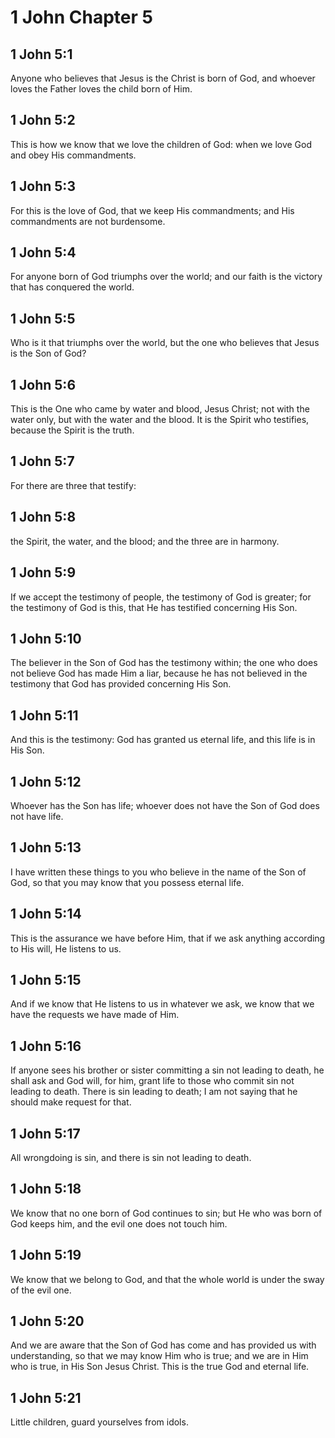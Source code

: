 # 1 John Chapter 5

## 1 John 5:1

Anyone who believes that Jesus is the Christ is born of God, and whoever loves the Father loves the child born of Him.

## 1 John 5:2

This is how we know that we love the children of God: when we love God and obey His commandments.

## 1 John 5:3

For this is the love of God, that we keep His commandments; and His commandments are not burdensome.

## 1 John 5:4

For anyone born of God triumphs over the world; and our faith is the victory that has conquered the world.

## 1 John 5:5

Who is it that triumphs over the world, but the one who believes that Jesus is the Son of God?

## 1 John 5:6

This is the One who came by water and blood, Jesus Christ; not with the water only, but with the water and the blood. It is the Spirit who testifies, because the Spirit is the truth.

## 1 John 5:7

For there are three that testify:

## 1 John 5:8

the Spirit, the water, and the blood; and the three are in harmony.

## 1 John 5:9

If we accept the testimony of people, the testimony of God is greater; for the testimony of God is this, that He has testified concerning His Son.

## 1 John 5:10

The believer in the Son of God has the testimony within; the one who does not believe God has made Him a liar, because he has not believed in the testimony that God has provided concerning His Son.

## 1 John 5:11

And this is the testimony: God has granted us eternal life, and this life is in His Son.

## 1 John 5:12

Whoever has the Son has life; whoever does not have the Son of God does not have life.

## 1 John 5:13

I have written these things to you who believe in the name of the Son of God, so that you may know that you possess eternal life.

## 1 John 5:14

This is the assurance we have before Him, that if we ask anything according to His will, He listens to us.

## 1 John 5:15

And if we know that He listens to us in whatever we ask, we know that we have the requests we have made of Him.

## 1 John 5:16

If anyone sees his brother or sister committing a sin not leading to death, he shall ask and God will, for him, grant life to those who commit sin not leading to death. There is sin leading to death; I am not saying that he should make request for that.

## 1 John 5:17

All wrongdoing is sin, and there is sin not leading to death.

## 1 John 5:18

We know that no one born of God continues to sin; but He who was born of God keeps him, and the evil one does not touch him.

## 1 John 5:19

We know that we belong to God, and that the whole world is under the sway of the evil one.

## 1 John 5:20

And we are aware that the Son of God has come and has provided us with understanding, so that we may know Him who is true; and we are in Him who is true, in His Son Jesus Christ. This is the true God and eternal life.

## 1 John 5:21

Little children, guard yourselves from idols.
